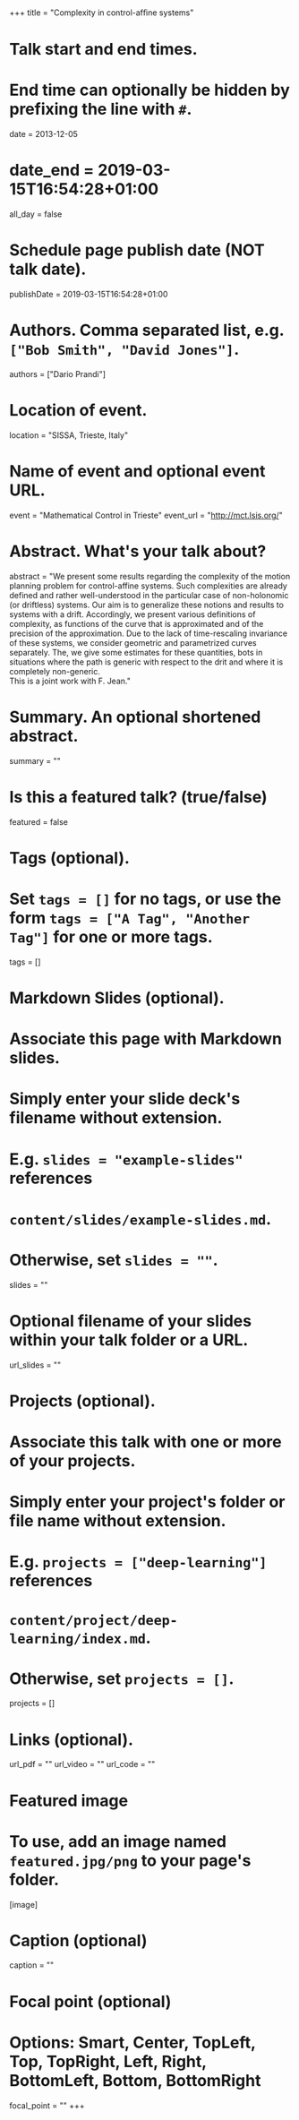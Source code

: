 +++
title = "Complexity in control-afﬁne systems"

# Talk start and end times.
#   End time can optionally be hidden by prefixing the line with `#`.
date = 2013-12-05
# date_end = 2019-03-15T16:54:28+01:00
all_day = false

# Schedule page publish date (NOT talk date).
publishDate = 2019-03-15T16:54:28+01:00

# Authors. Comma separated list, e.g. `["Bob Smith", "David Jones"]`.
authors = ["Dario Prandi"]

# Location of event.
location = "SISSA, Trieste, Italy"

# Name of event and optional event URL.
event = "Mathematical Control in Trieste"
event_url = "http://mct.lsis.org/"

# Abstract. What's your talk about?
abstract = "We present some results regarding the complexity of the motion planning problem for control-affine systems. Such complexities are already defined and rather well-understood in the particular case of non-holonomic (or driftless) systems. Our aim is to generalize these notions and results to systems with a drift. Accordingly, we present various definitions of complexity, as functions of the curve that is approximated and of the precision of the approximation. Due to the lack of time-rescaling invariance of these systems, we consider geometric and parametrized curves separately. The, we give some estimates for these quantities, bots in situations where the path is generic with respect to the drit and where it is completely non-generic. <br> This is a joint work with F. Jean."

# Summary. An optional shortened abstract.
summary = ""

# Is this a featured talk? (true/false)
featured = false

# Tags (optional).
#   Set `tags = []` for no tags, or use the form `tags = ["A Tag", "Another Tag"]` for one or more tags.
tags = []

# Markdown Slides (optional).
#   Associate this page with Markdown slides.
#   Simply enter your slide deck's filename without extension.
#   E.g. `slides = "example-slides"` references 
#   `content/slides/example-slides.md`.
#   Otherwise, set `slides = ""`.
slides = ""

# Optional filename of your slides within your talk folder or a URL.
url_slides = ""

# Projects (optional).
#   Associate this talk with one or more of your projects.
#   Simply enter your project's folder or file name without extension.
#   E.g. `projects = ["deep-learning"]` references 
#   `content/project/deep-learning/index.md`.
#   Otherwise, set `projects = []`.
projects = []

# Links (optional).
url_pdf = ""
url_video = ""
url_code = ""

# Featured image
# To use, add an image named `featured.jpg/png` to your page's folder. 
[image]
  # Caption (optional)
  caption = ""

  # Focal point (optional)
  # Options: Smart, Center, TopLeft, Top, TopRight, Left, Right, BottomLeft, Bottom, BottomRight
  focal_point = ""
+++
